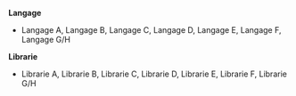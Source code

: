 **Langage**
 - Langage A, Langage B, Langage C, Langage D, Langage E, Langage F, Langage G/H

**Librarie**
 - Librarie A, Librarie B, Librarie C, Librarie D, Librarie E, Librarie F, Librarie G/H
